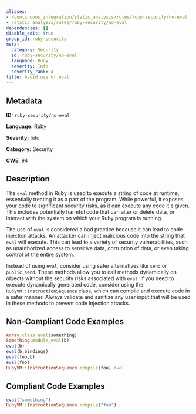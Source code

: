 ```yaml
---
aliases:
- /continuous_integration/static_analysis/rules/ruby-security/no-eval
- /static_analysis/rules/ruby-security/no-eval
dependencies: []
disable_edit: true
group_id: ruby-security
meta:
  category: Security
  id: ruby-security/no-eval
  language: Ruby
  severity: Info
  severity_rank: 4
title: Avoid use of eval
---
```

<!--  SOURCED FROM https://github.com/DataDog/datadog-static-analyzer-rule-docs -->


## Metadata
**ID:** `ruby-security/no-eval`

**Language:** Ruby

**Severity:** Info

**Category:** Security

**CWE**: [94](https://cwe.mitre.org/data/definitions/94.html)

## Description
The `eval` method in Ruby is used to execute a string of code at runtime, essentially treating it as a part of the program. While powerful, it exposes your code to significant security risks, as it can execute any code it's given. This includes potentially harmful code that can alter or delete data, or interact with the system on which your Ruby program is running.

The use of `eval` is considered a bad practice because it can lead to code injection attacks. An attacker can inject malicious code into the string that `eval` will execute. This can lead to a variety of security vulnerabilities, such as unauthorized access to sensitive data, corruption of data, or even taking control of the entire system.

Instead of using `eval`, consider using safer alternatives like `send` or `public_send`. These methods allow you to call methods dynamically on objects without the security risks associated with `eval`. If you need to execute dynamically generated code, consider using the `RubyVM::InstructionSequence` class, which can compile and execute code in a safer manner. Always validate and sanitize any user input that will be used in these methods to prevent code injection attacks.

## Non-Compliant Code Examples
```ruby
Array.class_eval(something)
Something.module_eval(b)
eval(b)
eval(b,bindings)
eval(foo,b)
eval(foo)
RubyVM::InstructionSequence.compile(foo).eval
```

## Compliant Code Examples
```ruby
eval("something")
RubyVM::InstructionSequence.compile("foo")
```
